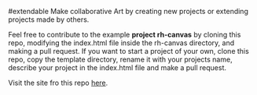 #extendable
Make collaborative Art by creating new projects or extending projects made by others. 

Feel free to contribute to the example <b>project rh-canvas</b> by cloning this repo, modifying the index.html file inside the rh-canvas directory, and making a pull request. If you want to start a project of your own, clone this repo, copy the template directory, rename it with your projects name, describe your project in the index.html file and make a pull request.  

Visit the site fro this repo [here](https://strawstack.github.com/extendable/). 
